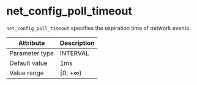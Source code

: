 # net_config_poll_timeout

`net_config_poll_timeout` specifies the expiration time of network events.

| Attribute | Description |
|----------|---------|
| Parameter type | INTERVAL |
| Default value | 1ms |
| Value range | [0, +∞) |

